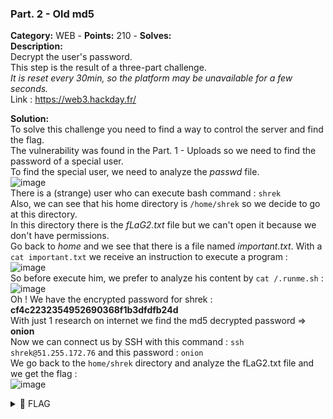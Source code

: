### Part. 2 - Old md5   
**Category:** WEB - **Points:** 210 - **Solves:**    
**Description:**   
Decrypt the user's password.  
This step is the result of a three-part challenge.  
*It is reset every 30min, so the platform may be unavailable for a few seconds.*  
Link : https://web3.hackday.fr/  


**Solution:**  
To solve this challenge you need to find a way to control the server and find the flag.  
The vulnerability was found in the Part. 1 - Uploads so we need to find the password of a special user.  
To find the special user, we need to analyze the *passwd* file.  
![image](https://user-images.githubusercontent.com/91023285/163721465-c5102e7c-795a-426d-a0c9-dfe78674bf17.png)  
There is a (strange) user who can execute bash command : `shrek`  
Also, we can see that his home directory is `/home/shrek` so we decide to go at this directory.  
In this directory there is the *fLaG2.txt* file but we can't open it because we don't have permissions.  
Go back to *home* and we see that there is a file named *important.txt*. With a `cat important.txt` we receive an instruction to execute a program :  
![image](https://user-images.githubusercontent.com/91023285/163721722-6c36183b-8658-47eb-b654-05c76ec4ceae.png)  
So before execute him, we prefer to analyze his content by `cat /.runme.sh` :  
![image](https://user-images.githubusercontent.com/91023285/163721779-1a3c0a54-63e4-4e66-8bb2-6c334ada5635.png)  
Oh ! We have the encrypted password for shrek : **cf4c2232354952690368f1b3dfdfb24d**  
With just 1 research on internet we find the md5 decrypted password => **onion**  
Now we can connect us by SSH with this command : `ssh shrek@51.255.172.76` and this password : `onion`  
We go back to the `home/shrek` directory and analyze the fLaG2.txt file and we get the flag :  
![image](https://user-images.githubusercontent.com/91023285/163722007-8615b4cb-7ff8-4a0c-bc66-b2ba23113cd9.png)



<details><summary>🚩 FLAG</summary>  

```  
  HACKDAY{ABVHDBRUshrekSKSDFMLOJFS654}
```  
</details>
